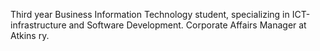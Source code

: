 Third year Business Information Technology student, specializing in ICT-infrastructure and Software Development. Corporate Affairs Manager at Atkins ry.
